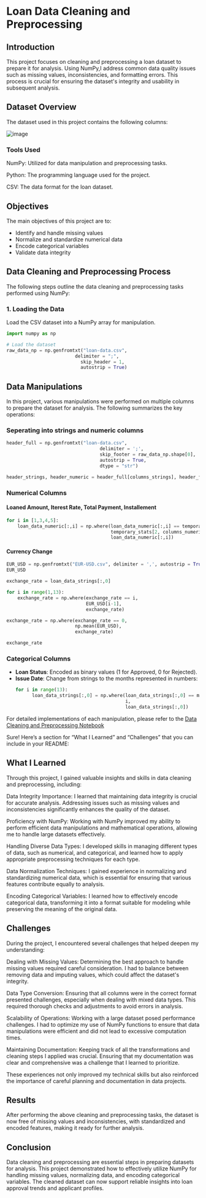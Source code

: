 # Loan Data Cleaning and Preprocessing

## Introduction

This project focuses on cleaning and preprocessing a loan dataset to prepare it for analysis. Using NumPy,I address common data quality issues such as missing values, inconsistencies, and formatting errors. This process is crucial for ensuring the dataset's integrity and usability in subsequent analysis.

## Dataset Overview

The dataset used in this project contains the following columns:
	
![image](https://github.com/user-attachments/assets/6d6b6f80-ca50-4a92-8017-9ef59fc19329)

### Tools Used
NumPy: Utilized for data manipulation and preprocessing tasks.

Python: The programming language used for the project.

CSV: The data format for the loan dataset.
## Objectives

The main objectives of this project are to:
- Identify and handle missing values
- Normalize and standardize numerical data
- Encode categorical variables
- Validate data integrity

## Data Cleaning and Preprocessing Process

The following steps outline the data cleaning and preprocessing tasks performed using NumPy:

### 1. Loading the Data

Load the CSV dataset into a NumPy array for manipulation.

```python
import numpy as np

# Load the dataset
raw_data_np = np.genfromtxt("loan-data.csv",
                         delimiter = ";",
                           skip_header = 1,
                           autostrip = True)
```
## Data Manipulations

In this project, various manipulations were performed on multiple columns to prepare the dataset for analysis. The following summarizes the key operations:

### Seperating into strings and numeric columns
```python
header_full = np.genfromtxt("loan-data.csv",
                                  delimiter = ';',
                                  skip_footer = raw_data_np.shape[0],
                                  autostrip = True, 
                                  dtype = "str")

header_strings, header_numeric = header_full[columns_strings], header_full[columns_numeric]
```

### Numerical Columns
#### Loaned Amount, Iterest Rate, Total Payment, Installement
```python
for i in [1,3,4,5]:
    loan_data_numeric[:,i] = np.where(loan_data_numeric[:,i] == temporary_fill,
                                      temporary_stats[2, columns_numeric[i]],
                                      loan_data_numeric[:,i])

```
#### Currency Change
```python
EUR_USD = np.genfromtxt("EUR-USD.csv", delimiter = ',', autostrip = True, skip_header = 1, usecols = 3)
EUR_USD

exchange_rate = loan_data_strings[:,0] 

for i in range(1,13):
    exchange_rate = np.where(exchange_rate == i,
                             EUR_USD[i-1],
                             exchange_rate) 

exchange_rate = np.where(exchange_rate == 0,
                         np.mean(EUR_USD),
                         exchange_rate) 

exchange_rate
```
### Categorical Columns

- **Loan Status**: Encoded as binary values (1 for Approved, 0 for Rejected).
- **Issue Date**: Change from strings to the months represented in numbers:
  ```python
  for i in range(13):
        loan_data_strings[:,0] = np.where(loan_data_strings[:,0] == months[i],
                                          i,
                                          loan_data_strings[:,0])
  ```
For detailed implementations of each manipulation, please refer to the [Data Cleaning and Preprocessing Notebook](https://github.com/gontsanasine/Loan-Data-Cleaning-and-Preprocessing/blob/main/Loan%20data%20-%20cleaning%20and%20preprocessing.ipynb)


Sure! Here’s a section for “What I Learned” and “Challenges” that you can include in your README:

## What I Learned
Through this project, I gained valuable insights and skills in data cleaning and preprocessing, including:

Data Integrity Importance: I learned that maintaining data integrity is crucial for accurate analysis. Addressing issues such as missing values and inconsistencies significantly enhances the quality of the dataset.

Proficiency with NumPy: Working with NumPy improved my ability to perform efficient data manipulations and mathematical operations, allowing me to handle large datasets effectively.

Handling Diverse Data Types: I developed skills in managing different types of data, such as numerical, and categorical, and learned how to apply appropriate preprocessing techniques for each type.

Data Normalization Techniques: I gained experience in normalizing and standardizing numerical data, which is essential for ensuring that various features contribute equally to analysis.

Encoding Categorical Variables: I learned how to effectively encode categorical data, transforming it into a format suitable for modeling while preserving the meaning of the original data.

## Challenges
During the project, I encountered several challenges that helped deepen my understanding:

Dealing with Missing Values: Determining the best approach to handle missing values required careful consideration. I had to balance between removing data and imputing values, which could affect the dataset's integrity.

Data Type Conversion: Ensuring that all columns were in the correct format presented challenges, especially when dealing with mixed data types. This required thorough checks and adjustments to avoid errors in analysis.

Scalability of Operations: Working with a large dataset posed performance challenges. I had to optimize my use of NumPy functions to ensure that data manipulations were efficient and did not lead to excessive computation times.

Maintaining Documentation: Keeping track of all the transformations and cleaning steps I applied was crucial. Ensuring that my documentation was clear and comprehensive was a challenge that I learned to prioritize.

These experiences not only improved my technical skills but also reinforced the importance of careful planning and documentation in data projects.

## Results
After performing the above cleaning and preprocessing tasks, the dataset is now free of missing values and inconsistencies, with standardized and encoded features, making it ready for further analysis.

## Conclusion
Data cleaning and preprocessing are essential steps in preparing datasets for analysis. This project demonstrated how to effectively utilize NumPy for handling missing values, normalizing data, and encoding categorical variables. The cleaned dataset can now support reliable insights into loan approval trends and applicant profiles.
